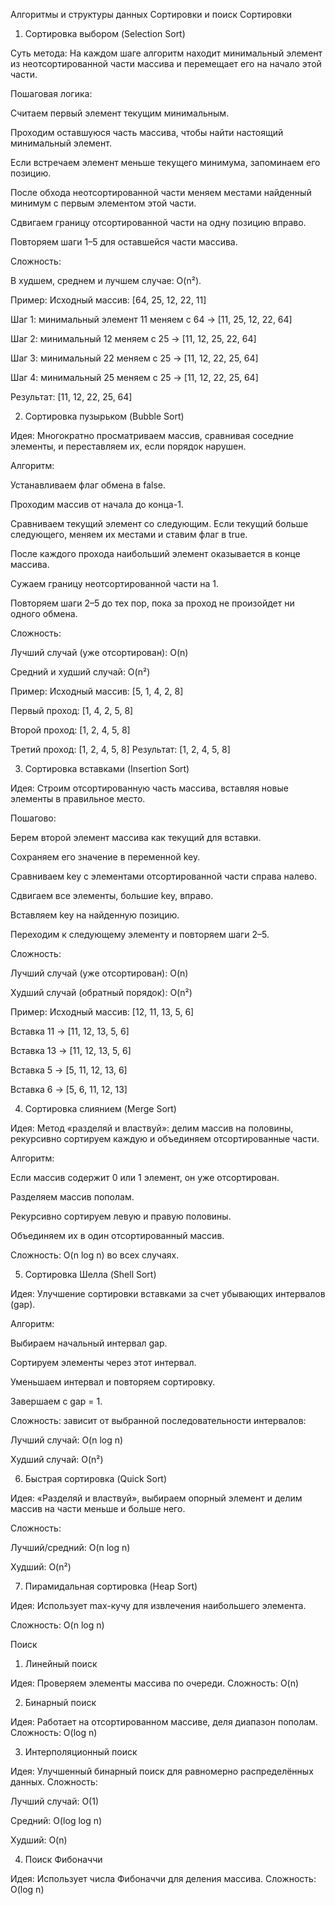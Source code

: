Алгоритмы и структуры данных
Сортировки и поиск
Сортировки
1. Сортировка выбором (Selection Sort)

Суть метода: На каждом шаге алгоритм находит минимальный элемент из неотсортированной части массива и перемещает его на начало этой части.

Пошаговая логика:

Считаем первый элемент текущим минимальным.

Проходим оставшуюся часть массива, чтобы найти настоящий минимальный элемент.

Если встречаем элемент меньше текущего минимума, запоминаем его позицию.

После обхода неотсортированной части меняем местами найденный минимум с первым элементом этой части.

Сдвигаем границу отсортированной части на одну позицию вправо.

Повторяем шаги 1–5 для оставшейся части массива.

Сложность:

В худшем, среднем и лучшем случае: O(n²).

Пример:
Исходный массив: [64, 25, 12, 22, 11]

Шаг 1: минимальный элемент 11 меняем с 64 → [11, 25, 12, 22, 64]

Шаг 2: минимальный 12 меняем с 25 → [11, 12, 25, 22, 64]

Шаг 3: минимальный 22 меняем с 25 → [11, 12, 22, 25, 64]

Шаг 4: минимальный 25 меняем с 25 → [11, 12, 22, 25, 64]

Результат: [11, 12, 22, 25, 64]

2. Сортировка пузырьком (Bubble Sort)

Идея: Многократно просматриваем массив, сравнивая соседние элементы, и переставляем их, если порядок нарушен.

Алгоритм:

Устанавливаем флаг обмена в false.

Проходим массив от начала до конца-1.

Сравниваем текущий элемент со следующим. Если текущий больше следующего, меняем их местами и ставим флаг в true.

После каждого прохода наибольший элемент оказывается в конце массива.

Сужаем границу неотсортированной части на 1.

Повторяем шаги 2–5 до тех пор, пока за проход не произойдет ни одного обмена.

Сложность:

Лучший случай (уже отсортирован): O(n)

Средний и худший случай: O(n²)

Пример:
Исходный массив: [5, 1, 4, 2, 8]

Первый проход: [1, 4, 2, 5, 8]

Второй проход: [1, 2, 4, 5, 8]

Третий проход: [1, 2, 4, 5, 8]
Результат: [1, 2, 4, 5, 8]

3. Сортировка вставками (Insertion Sort)

Идея: Строим отсортированную часть массива, вставляя новые элементы в правильное место.

Пошагово:

Берем второй элемент массива как текущий для вставки.

Сохраняем его значение в переменной key.

Сравниваем key с элементами отсортированной части справа налево.

Сдвигаем все элементы, большие key, вправо.

Вставляем key на найденную позицию.

Переходим к следующему элементу и повторяем шаги 2–5.

Сложность:

Лучший случай (уже отсортирован): O(n)

Худший случай (обратный порядок): O(n²)

Пример:
Исходный массив: [12, 11, 13, 5, 6]

Вставка 11 → [11, 12, 13, 5, 6]

Вставка 13 → [11, 12, 13, 5, 6]

Вставка 5 → [5, 11, 12, 13, 6]

Вставка 6 → [5, 6, 11, 12, 13]

4. Сортировка слиянием (Merge Sort)

Идея: Метод «разделяй и властвуй»: делим массив на половины, рекурсивно сортируем каждую и объединяем отсортированные части.

Алгоритм:

Если массив содержит 0 или 1 элемент, он уже отсортирован.

Разделяем массив пополам.

Рекурсивно сортируем левую и правую половины.

Объединяем их в один отсортированный массив.

Сложность: O(n log n) во всех случаях.

5. Сортировка Шелла (Shell Sort)

Идея: Улучшение сортировки вставками за счет убывающих интервалов (gap).

Алгоритм:

Выбираем начальный интервал gap.

Сортируем элементы через этот интервал.

Уменьшаем интервал и повторяем сортировку.

Завершаем с gap = 1.

Сложность: зависит от выбранной последовательности интервалов:

Лучший случай: O(n log n)

Худший случай: O(n²)

6. Быстрая сортировка (Quick Sort)

Идея: «Разделяй и властвуй», выбираем опорный элемент и делим массив на части меньше и больше него.

Сложность:

Лучший/средний: O(n log n)

Худший: O(n²)

7. Пирамидальная сортировка (Heap Sort)

Идея: Использует max-кучу для извлечения наибольшего элемента.

Сложность: O(n log n)

Поиск
1. Линейный поиск

Идея: Проверяем элементы массива по очереди.
Сложность: O(n)

2. Бинарный поиск

Идея: Работает на отсортированном массиве, деля диапазон пополам.
Сложность: O(log n)

3. Интерполяционный поиск

Идея: Улучшенный бинарный поиск для равномерно распределённых данных.
Сложность:

Лучший случай: O(1)

Средний: O(log log n)

Худший: O(n)

4. Поиск Фибоначчи

Идея: Использует числа Фибоначчи для деления массива.
Сложность: O(log n)
